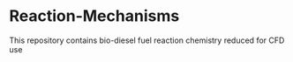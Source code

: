 # Reaction-Mechanisms
This repository contains bio-diesel fuel reaction chemistry reduced for CFD use
